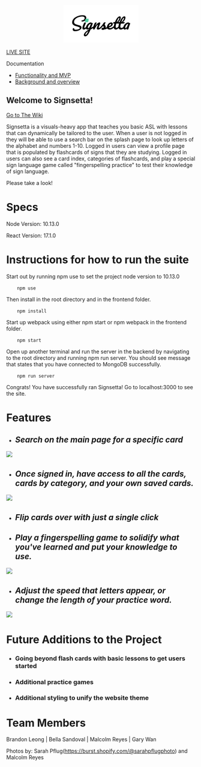 <p align="center"> <a href="https://signsetta.herokuapp.com/#/" rel="noopener noreferrer nofollow" 
   target="_blank"><img src="./frontend/src/images/mern-logo-1-whitebackground.png" /></a> </p>

[LIVE SITE](https://signsetta.herokuapp.com/#/)

Documentation
- [Functionality and MVP](https://github.com/spacepumpkin/Signsetta/wiki/Functionality-and-MVP)
- [Background and overview](https://github.com/spacepumpkin/Signsetta/wiki/Background-and-Overview)
	
## Welcome to Signsetta!
[Go to The Wiki](https://github.com/spacepumpkin/Signsetta/wiki)

Signsetta is a visuals-heavy app that teaches you basic ASL with lessons that can dynamically be tailored to the user. When a user is not logged in they will be able to use a search bar on the splash page to look up letters of the alphabet and numbers 1-10. Logged in users can view a profile page that is populated by flashcards of signs that they are studying. Logged in users can also see a card index, categories of flashcards, and play a special sign language game called "fingerspelling practice" to test their knowledge of sign language.

Please take a look!

Specs
=============

Node Version: 10.13.0

React Version: 17.1.0

Instructions for how to run the suite
=============

Start out by running npm use to set the project node version to 10.13.0

        npm use

Then install in the root directory and in the frontend folder.

        npm install
        
Start up webpack using either npm start or npm webpack in the frontend folder.

        npm start

Open up another terminal and run the server in the backend by navigating to the root directory and running npm run server. You should see message that states that you have connected to MongoDB successfully.

        npm run server

Congrats! You have successfully ran Signsetta! Go to localhost:3000 to see the site.

Features
=============
- ## _Search on the main page for a specific card_
![](./gifs/signsetta-search-1.gif)
- ## _Once signed in, have access to all the cards, cards by category, and your own saved cards._
![](./gifs/signsetta-cards-2.gif)
- ## _Flip cards over with just a single click_
- ## _Play a fingerspelling game to solidify what you've learned and put your knowledge to use._
![](./gifs/signsetta-game-1.gif)
- ## _Adjust the speed that letters appear, or change the length of your practice word._
![](./gifs/signsetta-game-2.gif)


Future Additions to the Project
=============
- ### Going beyond flash cards with basic lessons to get users started
- ### Additional practice games
- ### Additional styling to unify the website theme

Team Members
=============
Brandon Leong | Bella Sandoval | Malcolm Reyes | Gary Wan


Photos by: Sarah Pflug(https://burst.shopify.com/@sarahpflugphoto) and Malcolm Reyes
